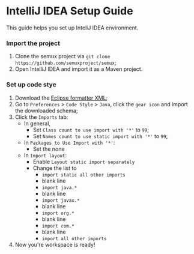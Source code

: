 # IntelliJ IDEA Setup Guide

This guide helps you set up InteliJ IDEA environment.

### Import the project

1. Clone the semux project via `git clone https://github.com/semuxproject/semux`;
2. Open IntelliJ IDEA and import it as a Maven project.

### Set up code stye

1. Download the [Eclipse formatter XML](https://raw.githubusercontent.com/semuxproject/semux/master/misc/eclipse/formatter.xml);
2. Go to `Preferences` > `Code Style` > `Java`, click the `gear icon` and import the downloaded schema;
3. Click the `Imports` tab:
    * In general,
        - Set `Class count to use import with '*'` to `99`;
        - Set `Names count to use static import with '*'` to `99`;
    * In `Packages to Use Import with '*'`:
        - Set the none
    * In `Import layout`:
        - Enable `Layout static import separately`
        - Change the list to
            * `import static all other imports`
            * blank line
            * `import java.*`
            * blank line
            * `import javax.*`
            * blank line
            * `import org.*`
            * blank line
            * `import com.*`
            * blank line
            * `import all other imports`
4. Now you're workspace is ready!
